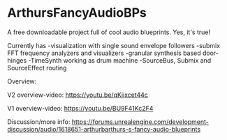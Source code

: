 # ArthursFancyAudioBPs

A free downloadable project full of cool audio blueprints. Yes, it's true!

Currently has
-visualization with single sound envelope followers
-submix FFT frequency analyzers and visualizers
-granular synthesis based door-hinges
-TimeSynth working as drum machine
-SourceBus, Submix and SourceEffect routing


Overview:

V2 overview-video: https://youtu.be/qKjixcet44c

V1 overview-video: https://youtu.be/BU9F41Kc2F4


Discussion/more info: 
https://forums.unrealengine.com/development-discussion/audio/1618651-arthurbarthurs-s-fancy-audio-blueprints
